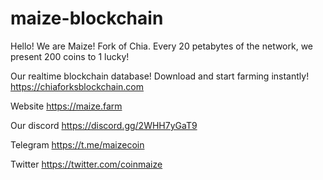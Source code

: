 # maize-blockchain

Hello! We are Maize! Fork of Chia.
Every 20 petabytes of the network, we present 200 coins to 1 lucky!

Our realtime blockchain database! Download and start farming instantly! https://chiaforksblockchain.com

Website https://maize.farm

Our discord https://discord.gg/2WHH7yGaT9

Telegram https://t.me/maizecoin

Twitter https://twitter.com/coinmaize
